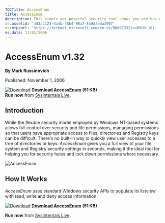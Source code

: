 ```yaml
--- 
TOCTitle: AccessEnum
title: AccessEnum
description: This simple yet powerful security tool shows you who has what access to directories, files and Registry keys on your systems.
ms:assetid: 'dd3ac121-4a4b-48b4-98a7-8b0dfeda3007'
ms:mtpsurl: 'https://technet.microsoft.com/en-us/Bb897332(v=MSDN.10)'
ms.date: 11/01/2006
---   
```

AccessEnum v1.32
================
**By Mark Russinovich**

Published: November 1, 2006

[![Download](/media/landing/sysinternals/Download_sm.png)](https://download.sysinternals.com/files/AccessEnum.zip)  [**Download AccessEnum**](https://download.sysinternals.com/files/AccessEnum.zip) **(51 KB)**  
**Run now** from [Sysinternals Live](https://live.sysinternals.com/).

## Introduction
While the flexible security model employed by Windows NT-based systems allows full control over security and file permissions, managing permissions so that users have appropriate access to files, directories and Registry keys can be difficult. There's no built-in way to quickly view user accesses to a tree of directories or keys. *AccessEnum* gives you a full view of your file system and Registry security settings in seconds, making it the ideal tool for helping you for security holes and lock down permissions where necessary.

![AccessEnum](/media/landing/sysinternals/accessenum.png)

## How It Works
*AccessEnum* uses standard Windows security APIs to populate its listview with read, write and deny access information.

[![Download](/media/landing/sysinternals/Download_sm.png)](https://download.sysinternals.com/files/AccessEnum.zip)  [**Download AccessEnum**](https://download.sysinternals.com/files/AccessEnum.zip) **(51 KB)**  

**Run now** from [Sysinternals Live](https://live.sysinternals.com/).
